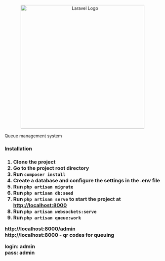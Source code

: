 <p align="center"><a href="https://laravel.com" target="_blank"><img src="https://raw.githubusercontent.com/laravel/art/master/logo-lockup/5%20SVG/2%20CMYK/1%20Full%20Color/laravel-logolockup-cmyk-red.svg" width="400" alt="Laravel Logo"></a></p>

Queue management system

<h3>Installation<h3>
<ol dir="auto">
<li>Clone the project</li>
<li>Go to the project root directory</li>
<li>Run <code>composer install</code></li>
<li>Create a database and configure the settings in the .env file</li>
<li>Run <code>php artisan migrate</code></li>
<li>Run <code>php artisan db:seed</code></li>
<li>Run <code>php artisan serve</code> to start the project at <a href="http://localhost:8000" rel="nofollow">http://localhost:8000</a></li>
<li>Run <code>php artisan websockets:serve</code></li>
<li>Run <code>php artisan queue:work</code></li>
</ol>

http://localhost:8000/admin <br>
http://localhost:8000 - qr codes for queuing


login: admin <br>
pass: admin
